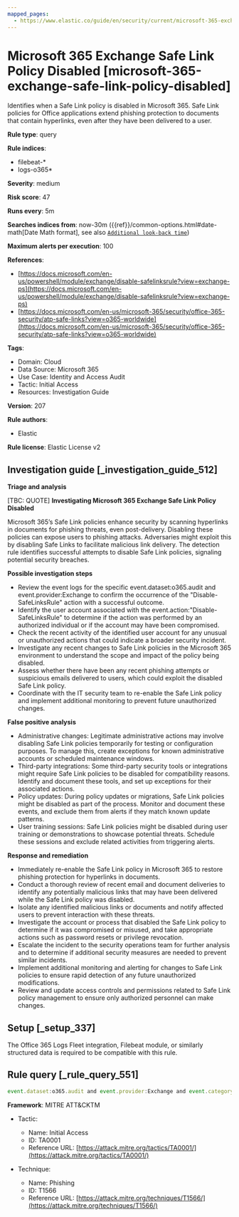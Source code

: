 ```yaml
---
mapped_pages:
  - https://www.elastic.co/guide/en/security/current/microsoft-365-exchange-safe-link-policy-disabled.html
---
```


# Microsoft 365 Exchange Safe Link Policy Disabled [microsoft-365-exchange-safe-link-policy-disabled]

Identifies when a Safe Link policy is disabled in Microsoft 365. Safe Link policies for Office applications extend phishing protection to documents that contain hyperlinks, even after they have been delivered to a user.

**Rule type**: query

**Rule indices**:

* filebeat-*
* logs-o365*

**Severity**: medium

**Risk score**: 47

**Runs every**: 5m

**Searches indices from**: now-30m ({{ref}}/common-options.html#date-math[Date Math format], see also [`Additional look-back time`](docs-content://solutions/security/detect-and-alert/create-detection-rule.md#rule-schedule))

**Maximum alerts per execution**: 100

**References**:

* [https://docs.microsoft.com/en-us/powershell/module/exchange/disable-safelinksrule?view=exchange-ps](https://docs.microsoft.com/en-us/powershell/module/exchange/disable-safelinksrule?view=exchange-ps)
* [https://docs.microsoft.com/en-us/microsoft-365/security/office-365-security/atp-safe-links?view=o365-worldwide](https://docs.microsoft.com/en-us/microsoft-365/security/office-365-security/atp-safe-links?view=o365-worldwide)

**Tags**:

* Domain: Cloud
* Data Source: Microsoft 365
* Use Case: Identity and Access Audit
* Tactic: Initial Access
* Resources: Investigation Guide

**Version**: 207

**Rule authors**:

* Elastic

**Rule license**: Elastic License v2

## Investigation guide [_investigation_guide_512]

**Triage and analysis**

[TBC: QUOTE]
**Investigating Microsoft 365 Exchange Safe Link Policy Disabled**

Microsoft 365’s Safe Link policies enhance security by scanning hyperlinks in documents for phishing threats, even post-delivery. Disabling these policies can expose users to phishing attacks. Adversaries might exploit this by disabling Safe Links to facilitate malicious link delivery. The detection rule identifies successful attempts to disable Safe Link policies, signaling potential security breaches.

**Possible investigation steps**

* Review the event logs for the specific event.dataset:o365.audit and event.provider:Exchange to confirm the occurrence of the "Disable-SafeLinksRule" action with a successful outcome.
* Identify the user account associated with the event.action:"Disable-SafeLinksRule" to determine if the action was performed by an authorized individual or if the account may have been compromised.
* Check the recent activity of the identified user account for any unusual or unauthorized actions that could indicate a broader security incident.
* Investigate any recent changes to Safe Link policies in the Microsoft 365 environment to understand the scope and impact of the policy being disabled.
* Assess whether there have been any recent phishing attempts or suspicious emails delivered to users, which could exploit the disabled Safe Link policy.
* Coordinate with the IT security team to re-enable the Safe Link policy and implement additional monitoring to prevent future unauthorized changes.

**False positive analysis**

* Administrative changes: Legitimate administrative actions may involve disabling Safe Link policies temporarily for testing or configuration purposes. To manage this, create exceptions for known administrative accounts or scheduled maintenance windows.
* Third-party integrations: Some third-party security tools or integrations might require Safe Link policies to be disabled for compatibility reasons. Identify and document these tools, and set up exceptions for their associated actions.
* Policy updates: During policy updates or migrations, Safe Link policies might be disabled as part of the process. Monitor and document these events, and exclude them from alerts if they match known update patterns.
* User training sessions: Safe Link policies might be disabled during user training or demonstrations to showcase potential threats. Schedule these sessions and exclude related activities from triggering alerts.

**Response and remediation**

* Immediately re-enable the Safe Link policy in Microsoft 365 to restore phishing protection for hyperlinks in documents.
* Conduct a thorough review of recent email and document deliveries to identify any potentially malicious links that may have been delivered while the Safe Link policy was disabled.
* Isolate any identified malicious links or documents and notify affected users to prevent interaction with these threats.
* Investigate the account or process that disabled the Safe Link policy to determine if it was compromised or misused, and take appropriate actions such as password resets or privilege revocation.
* Escalate the incident to the security operations team for further analysis and to determine if additional security measures are needed to prevent similar incidents.
* Implement additional monitoring and alerting for changes to Safe Link policies to ensure rapid detection of any future unauthorized modifications.
* Review and update access controls and permissions related to Safe Link policy management to ensure only authorized personnel can make changes.


## Setup [_setup_337]

The Office 365 Logs Fleet integration, Filebeat module, or similarly structured data is required to be compatible with this rule.


## Rule query [_rule_query_551]

```js
event.dataset:o365.audit and event.provider:Exchange and event.category:web and event.action:"Disable-SafeLinksRule" and event.outcome:success
```

**Framework**: MITRE ATT&CKTM

* Tactic:

    * Name: Initial Access
    * ID: TA0001
    * Reference URL: [https://attack.mitre.org/tactics/TA0001/](https://attack.mitre.org/tactics/TA0001/)

* Technique:

    * Name: Phishing
    * ID: T1566
    * Reference URL: [https://attack.mitre.org/techniques/T1566/](https://attack.mitre.org/techniques/T1566/)



